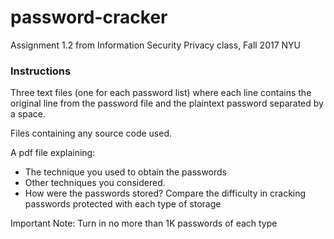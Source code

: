 # password-cracker
Assignment 1.2 from Information Security Privacy class, Fall 2017 NYU

### Instructions

Three text files (one for each password list)  where each line contains the original line from the password file and the plaintext password separated by a space.

Files containing any source code used.

A pdf file explaining:
+ The technique you used to obtain the passwords
+ Other techniques you considered.
+ How were the passwords stored? Compare the difficulty in cracking passwords protected with each type of storage

Important Note: Turn in no more than 1K  passwords of each type
